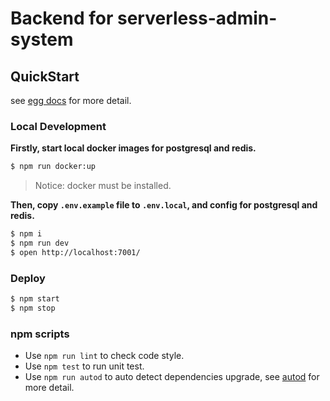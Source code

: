 # Backend for serverless-admin-system

## QuickStart

<!-- add docs here for user -->

see [egg docs][egg] for more detail.

### Local Development

**Firstly, start local docker images for postgresql and redis.**

```bash
$ npm run docker:up
```

> Notice: docker must be installed.

**Then, copy `.env.example` file to `.env.local`, and config for postgresql and redis.**

```bash
$ npm i
$ npm run dev
$ open http://localhost:7001/
```

### Deploy

```bash
$ npm start
$ npm stop
```

### npm scripts

- Use `npm run lint` to check code style.
- Use `npm test` to run unit test.
- Use `npm run autod` to auto detect dependencies upgrade, see
  [autod](https://www.npmjs.com/package/autod) for more detail.

[egg]: https://eggjs.org
